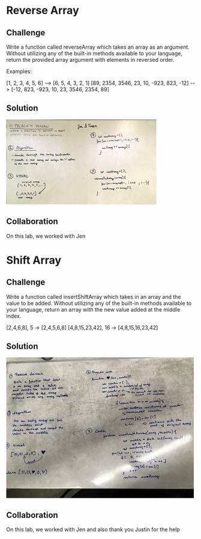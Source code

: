 # Reverse Array
## Challenge

  Write a function called reverseArray which takes an array as an argument. Without utilizing any of the built-in methods available to your language, return the provided array argument with elements in reversed order.

  Examples:

  [1, 2, 3, 4, 5, 6] -->	[6, 5, 4, 3, 2, 1]
  [89, 2354, 3546, 23, 10, -923, 823, -12] --> [-12, 823, -923, 10, 23, 3546, 2354, 89]


## Solution

![whiteboard1](/assets/array_reverse.jpg)

## Collaboration

  On this lab, we worked with Jen

# Shift Array
## Challenge

Write a function called insertShiftArray which takes in an array and the value to be added. Without utilizing any of the built-in methods available to your language, return an array with the new value added at the middle index.

[2,4,6,8], 5	     -> [2,4,5,6,8]
[4,8,15,23,42], 16	 -> [4,8,15,16,23,42]


## Solution

![whiteboard2](/assets/array_shift.jpg)

## Collaboration

  On this lab, we worked with Jen and also thank you Justin for the help
